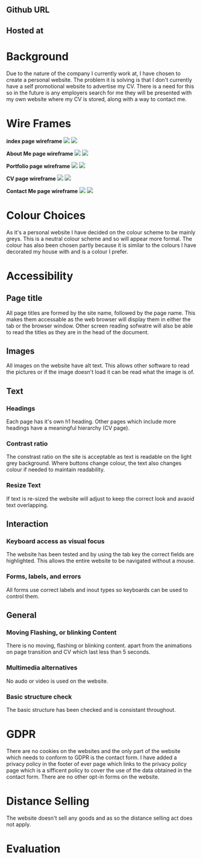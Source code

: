 ## Github URL


## Hosted at 


# Background
Due to the nature of the company I currently work at, I have chosen to create a personal website. The problem it is solving is that I don't currently have a self promotional website to advertise my CV. There is a need for this so in the future is any employers search for me they will be presented with my own website where my CV is stored, along with a way to contact me.

# Wire Frames
**index page wireframe**
![](doc-images/index-full.PNG)
![](doc-images/index-mobile.PNG)

**About Me page wireframe**
![](doc-images/about-full.PNG)
![](doc-images/about-mobile.PNG)

**Portfolio page wireframe**
![](doc-images/portfolio-full.PNG)
![](doc-images/portfolio-mobile.PNG)

**CV page wireframe**
![](doc-images/CV-full.PNG)
![](doc-images/CV-mobile.PNG)

**Contact Me page wireframe**
![](doc-images/contact-full.PNG)
![](doc-images/contact-mobile.PNG)

# Colour Choices
As it's a personal website I have decided on the colour scheme to be mainly greys. This is a neutral colour scheme and so will appear more formal. The colour has also been chosen partly because it is similar to the colours I have decorated my house with and is a colour I prefer.

# Accessibility
## Page title
All page titles are formed by the site name, followed by the page name. This makes them accessable as the web browser will display them in either the tab or the browser window. Other screen reading sofwatre will also be able to read the titles as they are in the head of the document.

## Images
All images on the website have alt text. This allows other software to read the pictures or if the image doesn't load it can be read what the image is of.

## Text
### Headings
Each page has it's own h1 heading. Other pages which include more headings have a meaningful hierarchy (CV page).
### Contrast ratio
The constrast ratio on the site is acceptable as text is readable on the light grey background. Where buttons change colour, the text also changes colour if needed to maintain readability.
### Resize Text
If text is re-sized the website will adjust to keep the correct look and avaoid text overlapping.
## Interaction
### Keyboard access as visual focus
The website has been tested and by using the tab key the correct fields are highlighted. This allows the entire website to be navigated without a mouse.
### Forms, labels, and errors
All forms use correct labels and inout types so keyboards can be used to control them.
## General
### Moving Flashing, or blinking Content
There is no moving, flashing or blinking content. apart from the animations on page transition and CV which last less than 5 seconds.
### Multimedia alternatives
No audo or video is used on the website.
### Basic structure check
The basic structure has been checked and is consistant throughout.

# GDPR
There are no cookies on the websites and the only part of the website which needs to conform to GDPR is the contact form. I have added a privacy policy in the footer of ever page which links to the privacy policy page which is a sifficent policy to cover the use of the data obtained in the contact form. There are no other opt-in forms on the website. 

# Distance Selling
The website doesn't sell any goods and as so the distance selling act does not apply.

# Evaluation

